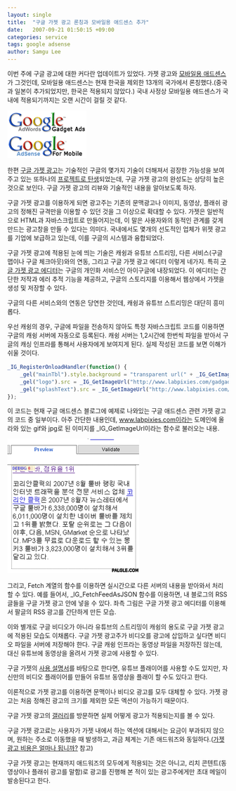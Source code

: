```yaml
---
layout: single
title:  "구글 가젯 광고 론칭과 모바일용 애드센스 추가"
date:   2007-09-21 01:50:15 +09:00
categories: service
tags: google adsense
author: Samgu Lee
---
```

이번 주에 구글 광고에 대한 커다란 업데이트가 있었다. 가젯 광고와 [모바일용 애드센스](http://adsense.blogspot.com/2007/09/here-comes-mobile.html)가 그것인데, 모바일용 애드센스는 현재 한국을 제외한 13개의 국가에서 론칭했다.(중국과 일본이 추가되었지만, 한국은 적용되지 않았다.) 국내 사정상 모바일용 애드센스가 국내에 적용되기까지는 오랜 시간이 걸릴 것 같다.

![모바일용 애드센스와 구글 가젯 광고](/assets/google-mobile-and-gadget-ad.gif)

한편 [구글 가젯 광고](http://www.google.com/adwords/gadgetads/)는 기술적인 구글의 몇가지 기술이 더해져서 굉장한 가능성을 보여주고 있는 또하나의 [프로젝트로 탄생](http://adsense.blogspot.com/2007/09/introducing-google-gadget-ads.html)되었는데, 구글 가젯 광고의 완성도는 상당히 높은 것으로 보인다. 구글 가젯 광고의 리뷰와 기술적인 내용을 알아보도록 하자.

구글 가젯 광고를 이용하게 되면 광고주는 기존의 문맥광고나 이미지, 동영상, 플래쉬 광고의 정해진 규격만을 이용할 수 있던 것을 그 이상으로 확대할 수 있다. 가젯은 일반적으로 HTML과 자바스크립트로 만들어지는데, 이 말은 사용자와의 동적인 관계를 갖게 만드는 광고창을 만들 수 있다는 의미다. 국내에서도 몇개의 선도적인 업체가 위젯 광고를 기업에 보급하고 있는데, 이를 구글의 시스템과 융합되었다.

구글 가젯 광고에 적용된 눈에 띄는 기술은 캐슁과 유튜브 스트리밍, 다른 서비스(구글 맵이나 구글 체크아웃)와의 연동, 그리고 구글 가젯 광고 에디터 이렇게 네가지. 특히 [구글 가젯 광고 에디터](http://www.google.com/ig/modules/gadgetads.html)는 구글의 개인화 서비스인 아이구글에 내장되었다. 이 에디터는 간단한 저작과 에러 추적 기능을 제공하고, 구글의 스토리지를 이용해서 웹상에서 가젯을 생성 및 저장할 수 있다.

구글의 다른 서비스와의 연동은 당연한 것인데, 캐슁과 유튜브 스트리밍은 대단히 흥미롭다.

우선 캐슁의 경우, 구글에 파일을 전송하지 않아도 특정 자바스크립트 코드를 이용하면 구글의 캐슁 서버에 자동으로 등록된다. 캐슁 서버는 1,2시간에 한번씩 파일을 받아서 구글의 캐싱 인프라를 통해서 사용자에게 보여지게 된다. 실제 작성된 코드를 보면 이해가 쉬울 것이다.

```js
_IG_RegisterOnloadHandler(function() {
    _gel("mainTbl").style.background = "transparent url(" + _IG_GetImageUrl("http://www.labpixies.com/gadgads/adsense/images/background.gif") + ") 0px 0px no-repeat";
    _gel("logo").src = _IG_GetImageUrl("http://www.labpixies.com/gadgads/adsense/images/logo.jpg");
    _gel("splashText").src = _IG_GetImageUrl("http://www.labpixies.com/gadgads/adsense/images/ad0.gif");
});
```

이 코드는 현재 구글 애드센스 블로그에 예제로 나와있는 구글 애드센스 관련 가젯 광고의 코드 중 일부이다. 아주 간단한 내용인데, www.labpixies.com이라는 도메인에 올라와 있는 gif와 jpg로 된 이미지를 _IG_GetImageUrl이라는 함수로 불러오는 내용.

![구글 가젯 광고 에디터의 팔글 RSS](/assets/palgle-in-google-gadget-ad.gif)

그리고, Fetch 계열의 함수를 이용하면 실시간으로 다른 서버의 내용을 받아와서 처리할 수 있다. 예를 들어서, _IG_FetchFeedAsJSON 함수를 이용하면, 내 블로그의 RSS글들을 구글 가젯 광고 안에 넣을 수 있다. 좌측 그림은 구글 가젯 광고 에디터를 이용해서 팔글의 RSS 광고를 간단하게 만든 모습.

이와 별개로 구글 비디오가 아니라 유튜브의 스트리밍이 캐슁의 용도로 구글 가젯 광고에 적용된 모습도 이채롭다. 구글 가젯 광고주가 비디오를 광고에 삽입하고 싶다면 비디오 파일을 서버에 저장해야 한다. 구글 캐슁 인프라는 동영상 파일을 저장하진 않는데, 대신 유튜브에 동영상을 올려서 가젯 광고에 사용할 수 있다.

구글 가젯의 [사용 설명서](http://www.google.com/adwords/gadgetads/tutorial.html#video)를 바탕으로 한다면, 유튜브 플래이어를 사용할 수도 있지만, 자신만의 비디오 플래이어를 만들어 유튜브 동영상을 플래이 할 수도 있다고 한다.

이론적으로 가젯 광고를 이용하면 문맥이나 비디오 광고를 모두 대체할 수 있다. 가젯 광고는 처음 정해진 광고의 크기를 제외한 모든 엑션이 가능하기 때문이다.

구글 가젯 광고의 [갤러리](http://www.google.com/adwords/gadgetads/gallery.html)를 방문하면 실제 어떻게 광고가 적용되는지를 볼 수 있다.

구글 가젯 광고료는 사용자가 가젯 내에서 하는 엑션에 대해서는 요금이 부과되지 않으며, 원하는 주소로 이동했을 때 발생하고, 과금 체계는 기존 애드워즈와 동일하다.([가젯 광고 비용은 얼마나 됩니까?](https://adwords.google.com/support/bin/answer.py?answer=74802&#038;topic=12549) 참고)

구글 가젯 광고는 현재까지 애드워즈의 모두에게 적용되는 것은 아니고, 리치 콘텐트(동영상이나 플래쉬 광고를 말함)로 광고를 진행해 본 적이 있는 광고주에게만 초대 메일이 발송된다고 한다.
